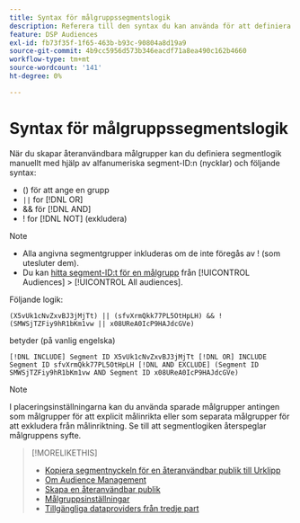 ```yaml
---
title: Syntax för målgruppssegmentslogik
description: Referera till den syntax du kan använda för att definiera logiken för målgruppssegment.
feature: DSP Audiences
exl-id: fb73f35f-1f65-463b-b93c-90804a8d19a9
source-git-commit: 4b9cc5956d573b346eacdf71a8ea490c162b4660
workflow-type: tm+mt
source-wordcount: '141'
ht-degree: 0%

---
```


# Syntax för målgruppssegmentslogik

När du skapar återanvändbara målgrupper kan du definiera segmentlogik manuellt med hjälp av alfanumeriska segment-ID:n (nycklar) och följande syntax:

* () för att ange en grupp
* `||` for [!DNL OR] <!-- || escaped with backticks so Jenkins doesn't think it's a Markdown table -->
* &amp;&amp; för [!DNL AND]
* ! for [!DNL NOT] (exkludera)

>[!NOTE]
>
>* Alla angivna segmentgrupper inkluderas om de inte föregås av ! (som utesluter dem).
>* Du kan [hitta segment-ID:t för en målgrupp](reusable-audience-clipboard.md) från [!UICONTROL Audiences] > [!UICONTROL All audiences].

Följande logik:

```
(X5vUk1cNvZxvBJ3jMjTt) || (sfvXrmQkk77PL5OtHpLH) && !(SMWSjTZFiy9hR1bKm1vw || x08UReA0IcP9HAJdcGVe)
```

betyder (på vanlig engelska)

```
[!DNL INCLUDE] Segment ID X5vUk1cNvZxvBJ3jMjTt [!DNL OR] INCLUDE Segment ID sfvXrmQkk77PL5OtHpLH [!DNL AND EXCLUDE] (Segment ID SMWSjTZFiy9hR1bKm1vw AND Segment ID x08UReA0IcP9HAJdcGVe)
```

>[!NOTE]
>
>I placeringsinställningarna kan du använda sparade målgrupper antingen som målgrupper för att explicit målinrikta eller som separata målgrupper för att exkludera från målinriktning. Se till att segmentlogiken återspeglar målgruppens syfte.

>[!MORELIKETHIS]
>
>* [Kopiera segmentnyckeln för en återanvändbar publik till Urklipp](reusable-audience-clipboard.md)
>* [Om Audience Management](audience-about.md)
>* [Skapa en återanvändbar publik](reusable-audience-create.md)
>* [Målgruppsinställningar](audience-settings.md)
>* [Tillgängliga dataproviders från tredje part](third-party-data-providers.md)
